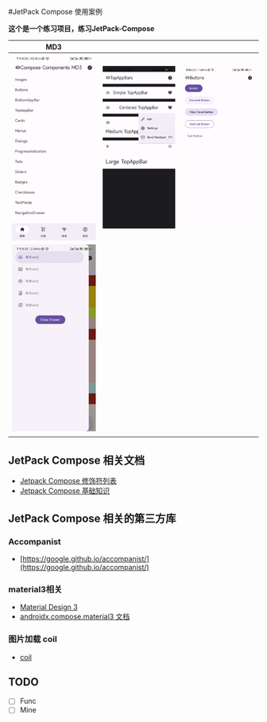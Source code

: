 #JetPack Compose 使用案例

**这个是一个练习项目，练习JetPack-Compose**


|  MD3 |     |  |
| ------- | -------- | ---- |
| ![](image/1650615822316.jpg) | ![](image/1650536737018.jpg) |   ![](image/1650536737021.jpg)   |
| ![](image/1650615822319.jpg) |   |
|   |    |


## JetPack Compose 相关文档
- [Jetpack Compose 修饰符列表](https://developer.android.com/jetpack/compose/modifiers-list?hl=zh-cn#Actions)
- [Jetpack Compose 基础知识](https://developer.android.com/courses/pathways/compose?hl=zh-cn)

## JetPack Compose 相关的第三方库

### Accompanist
- [https://google.github.io/accompanist/](https://google.github.io/accompanist/)

### material3相关
- [Material Design 3](https://m3.material.io/)
- [androidx.compose.material3 文档](https://developer.android.com/reference/kotlin/androidx/compose/material3/package-summary)

### 图片加载 coil
- [coil](https://coil-kt.github.io/coil/compose/)

## TODO
- [ ] Func
- [ ] Mine